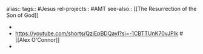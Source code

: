 alias::
tags:: #Jesus
rel-projects:: #AMT
see-also:: [[The Resurrection of the Son of God]]

-
- https://youtube.com/shorts/QziEpBDQayI?si=-1CBTTUnK70vJPIk #[[Alex O'Connor]]
-
